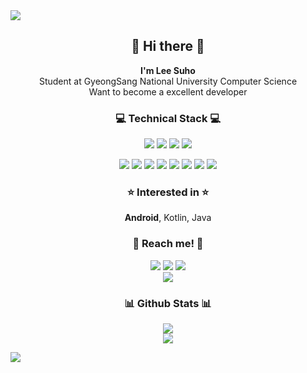 <img src="https://capsule-render.vercel.app/api?type=wave&color=93A9D1&height=150&section=header&text=LeeSuho&fontColor=black&fontSize=40&fontAlignY=50&animation=blinking"/>

<h2 align="center">👋 Hi there 👋</h2>
<p align="center">
  <b>I'm Lee Suho</b></br>
  Student at GyeongSang National University Computer Science</br>
  Want to become a excellent developer</br>
</p>

<h3 align="center">💻 Technical Stack 💻</h3>
<p align="center">
  <!--
  <b>I'm skilled at</b></br>
  -->
  <img src="https://img.shields.io/badge/Android-3DDC84?style=flat-square&logo=Android&logoColor=white"/>
  <img src="https://img.shields.io/badge/Kotlin-0095D5?style=flat-square&logo=Kotlin&logoColor=white"/>
  <img src="https://img.shields.io/badge/Java-007396?style=flat-square&logo=Java&logoColor=white"/>
  <img src="https://img.shields.io/badge/Python-3776AB?style=flat-square&logo=Python&logoColor=white"/>
</p>
<p align="center">
  <!--
  <b>I've used at least once</b></br>
  -->
  <img src="https://img.shields.io/badge/C-A8B9CC6?style=flat-square&logo=C&logoColor=white"/>
  <img src="https://img.shields.io/badge/C%2B%2B-00599C?style=flat-square&logo=C%2B%2B&logoColor=white"/>
  <img src="https://img.shields.io/badge/HTML5-E34F26?style=flat-square&logo=HTML5&logoColor=white"/>
  <img src="https://img.shields.io/badge/CSS3-1572B6?style=flat-square&logo=CSS3&logoColor=white"/>
  <img src="https://img.shields.io/badge/JavaScript-F7DF1E?style=flat-square&logo=JavaScript&logoColor=black"/>
  <img src="https://img.shields.io/badge/PHP-777BB4?style=flat-square&logo=PHP&logoColor=white"/>
  <img src="https://img.shields.io/badge/MySQL-4479A1?style=flat-square&logo=MySQL&logoColor=white"/>
  <img src="https://img.shields.io/badge/Firebase-FFCA28?style=flat-square&logo=Firebase&logoColor=black"/>
</p>

<h3 align="center">⭐ Interested in ⭐</h3>
<p align="center"><b>Android</b>, Kotlin, Java

<h3 align="center">📧 Reach me! 📧</h3>
<p align="center">
  <a href="https://velog.io/@dev_suho"><img src="https://img.shields.io/badge/Tech%20Blog-11B48A?style=flat-square&logo=Vimeo&logoColor=white"/></a>
  <a href="https://www.instagram.com/dev_suho/"><img src="https://img.shields.io/badge/Instagram-E4405F?style=flat-square&logo=Instagram&logoColor=white&link=https://www.instagram.com/dev_suho"/></a>
  <a href="suho2718@gmail.com"><img src="https://img.shields.io/badge/Gmail-D14836?style=flat-square&logo=Gmail&logoColor=white&link=suho2718@gmail.com"/></a></br>
  <a href="https://github.com/leesh96"><img src="https://hits.seeyoufarm.com/api/count/incr/badge.svg?url=https%3A%2F%2Fgithub.com%2Fleesh96&count_bg=%238BD951&title_bg=%236E6E6E&icon=github.svg&icon_color=%23FFFFFF&title=Hits%21&edge_flat=false"/></a>
</p>

<h3 align="center">📊 Github Stats 📊</h3>
<p align="center">
  <img src="https://github-readme-stats.vercel.app/api?username=leesh96&theme=blueberry&show_icons=true&hide_border=true&count_private=true&"/><br/>
  <!--
  <img src="https://github-readme-stats.vercel.app/api/wakatime?username=leesh96&theme=vue&layout=compact&hide_border=true"/><br/>
  -->
  <img src="https://github-readme-stats.vercel.app/api/top-langs/?username=leesh96&theme=blueberry&layout=compact&hide_border=true"/><br/>
</p>

<img src="https://capsule-render.vercel.app/api?type=wave&color=93A9D1&height=150&section=footer"/>

<!--
**leesh96/leesh96** is a ✨ _special_ ✨ repository because its `README.md` (this file) appears on your GitHub profile.

Here are some ideas to get you started:

- 🔭 I’m currently working on ...
- 🌱 I’m currently learning ...
- 👯 I’m looking to collaborate on ...
- 🤔 I’m looking for help with ...
- 💬 Ask me about ...
- 📫 How to reach me: ...
- 😄 Pronouns: ...
- ⚡ Fun fact: ...
-->
